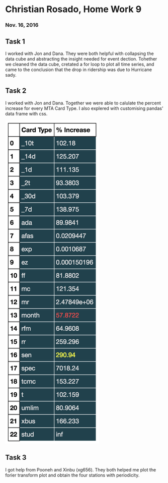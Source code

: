 # Christian Rosado, Home Work 9
### Nov. 16, 2016

## Task 1

I worked with Jon and Dana. They were both helpful with collapsing the data cube and abstracting the insight needed for event dection. Tohether we cleaned the data cube, cretated a for loop to plot all time series, and came to the conclusion that the drop in ridership was due to Hurricane sady.

## Task 2

I worked with Jon and Dana. Together we were able to calulate the percent increase for every MTA Card Type. I also explered with customising pandas' data frame with css.

<img src='Percent_Increase.png' legnth='200' />

## Task 3

I got help from Pooneh and Xinbu (xg656). They both helped me plot the forier transform plot and obtain the four stations with periodicity.
